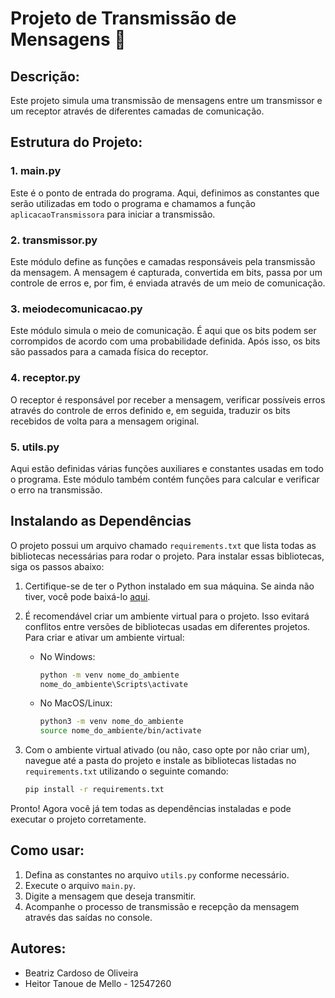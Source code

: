 # Projeto de Transmissão de Mensagens 📨

## Descrição:
Este projeto simula uma transmissão de mensagens entre um transmissor e um receptor através de diferentes camadas de comunicação.

## Estrutura do Projeto:

### 1. main.py
Este é o ponto de entrada do programa. Aqui, definimos as constantes que serão utilizadas em todo o programa e chamamos a função `aplicacaoTransmissora` para iniciar a transmissão.

### 2. transmissor.py
Este módulo define as funções e camadas responsáveis pela transmissão da mensagem. A mensagem é capturada, convertida em bits, passa por um controle de erros e, por fim, é enviada através de um meio de comunicação.

### 3. meiodecomunicacao.py
Este módulo simula o meio de comunicação. É aqui que os bits podem ser corrompidos de acordo com uma probabilidade definida. Após isso, os bits são passados para a camada física do receptor.

### 4. receptor.py
O receptor é responsável por receber a mensagem, verificar possíveis erros através do controle de erros definido e, em seguida, traduzir os bits recebidos de volta para a mensagem original.

### 5. utils.py
Aqui estão definidas várias funções auxiliares e constantes usadas em todo o programa. Este módulo também contém funções para calcular e verificar o erro na transmissão.

## Instalando as Dependências

O projeto possui um arquivo chamado `requirements.txt` que lista todas as bibliotecas necessárias para rodar o projeto. Para instalar essas bibliotecas, siga os passos abaixo:

1. Certifique-se de ter o Python instalado em sua máquina. Se ainda não tiver, você pode baixá-lo [aqui](https://www.python.org/downloads/).

2. É recomendável criar um ambiente virtual para o projeto. Isso evitará conflitos entre versões de bibliotecas usadas em diferentes projetos. Para criar e ativar um ambiente virtual:

   - No Windows:
     ```bash
     python -m venv nome_do_ambiente
     nome_do_ambiente\Scripts\activate
     ```

   - No MacOS/Linux:
     ```bash
     python3 -m venv nome_do_ambiente
     source nome_do_ambiente/bin/activate
     ```

3. Com o ambiente virtual ativado (ou não, caso opte por não criar um), navegue até a pasta do projeto e instale as bibliotecas listadas no `requirements.txt` utilizando o seguinte comando:

   ```bash
   pip install -r requirements.txt
   ```

Pronto! Agora você já tem todas as dependências instaladas e pode executar o projeto corretamente.

## Como usar:

1. Defina as constantes no arquivo `utils.py` conforme necessário.
2. Execute o arquivo `main.py`.
3. Digite a mensagem que deseja transmitir.
4. Acompanhe o processo de transmissão e recepção da mensagem através das saídas no console.

## Autores:

- Beatriz Cardoso de Oliveira
- Heitor Tanoue de Mello - 12547260
